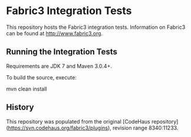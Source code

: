 Fabric3 Integration Tests
=====================

This repository hosts the Fabric3 integration tests. Information on Fabric3 can be found at http://www.fabric3.org.


Running the Integration Tests
-------------------------------

Requirements are JDK 7 and Maven 3.0.4+.

To build the source, execute:

mvn clean install

History
-------------------------
This repository was populated from the original [CodeHaus repository] (https://svn.codehaus.org/fabric3/plugins), revision range 8340:11233.

